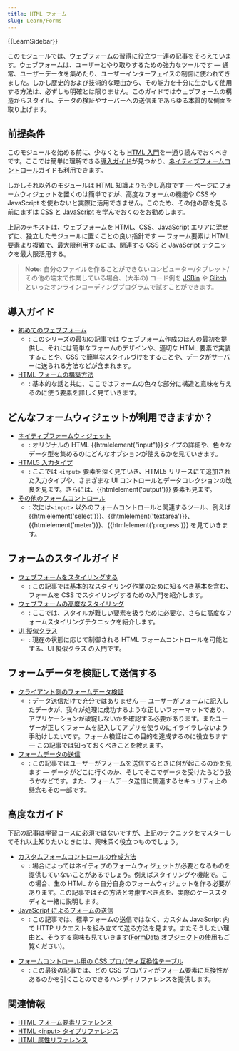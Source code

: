 ```yaml
---
title: HTML フォーム
slug: Learn/Forms
---
```


{{LearnSidebar}}

このモジュールでは、ウェブフォームの習得に役立つ一連の記事をそろえています。ウェブフォームは、ユーザーとやり取りするための強力なツールです — 通常、ユーザーデータを集めたり、ユーザーインターフェイスの制御に使われてきました。しかし歴史的および技術的な理由から、その能力を十分に生かして使用する方法は、必ずしも明確とは限りません。このガイドではウェブフォームの構造からスタイル、データの検証やサーバーへの送信まであらゆる本質的な側面を取り上げます。

## 前提条件

このモジュールを始める前に、少なくとも [HTML 入門](/ja/docs/Learn/HTML/Introduction_to_HTML)を一通り読んでおくべきです。ここでは簡単に理解できる[導入ガイド](#introductory_guides)が見つかり、[ネイティブフォームコントロール](/ja/docs/Learn/Forms/Basic_native_form_controls)ガイドも利用できます。

しかしそれ以外のモジュールは HTML 知識よりも少し高度です — ページにフォームウィジェットを置くのは簡単ですが、高度なフォームの機能や CSS や JavaScript を使わないと実際に活用できません。このため、その他の節を見る前にまずは [CSS](/ja/docs/Learn/CSS) と [JavaScript](/ja/docs/Learn/JavaScript) を学んでおくのをお勧めします。

上記のテキストは、ウェブフォームを HTML、CSS、JavaScript エリアに混ぜずに、独立したモジュールに置くことの良い指針です — フォーム要素は HTML 要素より複雑で、最大限利用するには、関連する CSS と JavaScript テクニックを最大限活用する。

> **Note:** 自分のファイルを作ることができないコンピューター/タブレット/その他の端末で作業している場合、(大半の) コード例を [JSBin](https://jsbin.com/) や [Glitch](https://glitch.com/) といったオンラインコーディングプログラムで試すことができます。

## 導入ガイド

- [初めてのウェブフォーム](/ja/docs/Learn/HTML/Forms/Your_first_HTML_form)
  - : このシリーズの最初の記事では ウェブフォーム作成のほんの最初を提供し、それには簡単なフォームのデザインや、適切な HTML 要素で実装することや、CSS で簡単なスタイルづけをすることや、データがサーバーに送られる方法などが含まれます。
- [HTML フォームの構築方法](/ja/docs/Learn/HTML/Forms/How_to_structure_an_HTML_form)
  - : 基本的な話と共に、ここではフォームの色々な部分に構造と意味を与えるのに使う要素を詳しく見ていきます。

## どんなフォームウィジェットが利用できますか？

- [ネイティブフォームウィジェット](/ja/docs/Learn/HTML/Forms/The_native_form_widgets)
  - : オリジナルの HTML {{htmlelement("input")}}タイプの詳細や、色々なデータ型を集めるのにどんなオプションが使えるかを見ていきます。
- [HTML5 入力タイプ](/ja/docs/Learn/Forms/HTML5_input_types)
  - : ここでは `<input>` 要素を深く見ていき、HTML5 リリースにて追加された入力タイプや、さまざまな UI コントロールとデータコレクションの改良を見ます。さらには、{{htmlelement('output')}} 要素も見ます。
- [その他のフォームコントロール](/ja/docs/Learn/Forms/Other_form_controls)
  - : 次には`<input>` 以外のフォームコントロールと関連するツール、例えば {{htmlelement('select')}}、{{htmlelement('textarea')}}、{{htmlelement('meter')}}、{{htmlelement('progress')}} を見ていきます。

## フォームのスタイルガイド

- [ウェブフォームをスタイリングする](/ja/docs/Learn/HTML/Forms/Styling_HTML_forms)
  - : この記事では基本的なスタイリング作業のために知るべき基本を含む、フォームを CSS でスタイリングするための入門を紹介します。
- [ウェブフォームの高度なスタイリング](/ja/docs/Learn/HTML/Forms/Advanced_styling_for_HTML_forms)
  - : ここでは、スタイルが難しい要素を扱うために必要な、さらに高度なフォームスタイリングテクニックを紹介します。
- [UI 擬似クラス](/ja/docs/Learn/Forms/UI_pseudo-classes)
  - : 現在の状態に応じて制御される HTML フォームコントロールを可能とする、UI 擬似クラス の入門です。

## フォームデータを検証して送信する

- [クライアント側のフォームデータ検証](/ja/docs/Learn/HTML/Forms/Data_form_validation)
  - : データ送信だけで充分ではありません — ユーザーがフォームに記入したデータが、我々が処理に成功するような正しいフォーマットであり、アプリケーションが破綻しないかを確認する必要があります。またユーザーが正しくフォームを記入してアプリを使うのにイライラしないよう手助けしたいです。フォーム検証はこの目的を達成するのに役立ちます — この記事では知っておくべきことを教えます。
- [フォームデータの](/ja/docs/Learn/HTML/Forms/Sending_and_retrieving_form_data)[送信](/ja/docs/Learn/HTML/Forms/Sending_and_retrieving_form_data)
  - : この記事ではユーザーがフォームを送信するときに何が起こるのかを見ます — データがどこに行くのか、そしてそこでデータを受けたらどう扱うかなどです。また、フォームデータ送信に関連するセキュリティ上の懸念もその一部です。

## 高度なガイド

下記の記事は学習コースに必須ではないですが、上記のテクニックをマスターしてそれ以上知りたいときには、興味深く役立つものでしょう。

- [カスタムフォームコントロールの作成方法](/ja/docs/Learn/HTML/Forms/How_to_build_custom_form_widgets)
  - : 場合によってはネイティブのフォームウィジェットが必要となるものを提供していないことがあるでしょう。例えばスタイリングや機能で。この場合、生の HTML から自分自身のフォームウィジェットを作る必要があります。この記事ではその方法と考慮すべき点を、実際のケーススタディと一緒に説明します。
- [JavaScript によるフォームの送信](/ja/docs/Learn/HTML/Forms/Sending_forms_through_JavaScript)
  - : この記事では、標準フォームの送信ではなく、カスタム JavaScript 内で HTTP リクエストを組み立てて送る方法を見ます。またそうしたい理由と、そうする意味も見ていきます([FormData オブジェクトの使用](/ja/docs/Web/API/FormData/Using_FormData_Objects)もご覧ください)。

<!---->

- [フォームコントロール用の CSS プロパティ互換性テーブル](/ja/docs/Learn/Forms/Property_compatibility_table_for_form_controls)
  - : この最後の記事では、どの CSS プロパティがフォーム要素に互換性があるのかを引くことのできるハンディリファレンスを提供します。

<!---->

## 関連情報

- [HTML フォーム要素リファレンス](/ja/docs/Web/HTML/Element#Forms)
- [HTML \<input> タイプリファレンス](/ja/docs/Web/HTML/Element/input)
- [HTML 属性リファレンス](/ja/docs/Web/HTML/Attributes)
